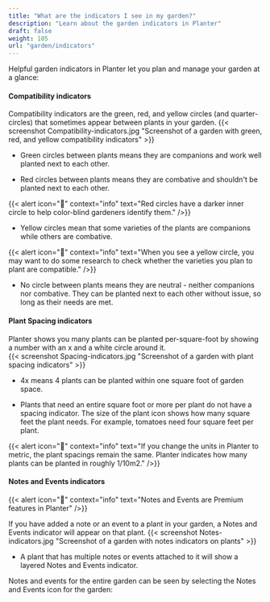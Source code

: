 ```yaml
---
title: "What are the indicators I see in my garden?"
description: "Learn about the garden indicators in Planter"
draft: false
weight: 105
url: "garden/indicators"
---
```

Helpful garden indicators in Planter let you plan and manage your garden at a glance:

#### Compatibility indicators
Compatibility indicators are the green, red, and yellow circles (and quarter-circles) that sometimes appear between plants in your garden.
{{< screenshot Compatibility-indicators.jpg "Screenshot of a garden with green, red, and yellow compatibility indicators" >}}

- Green circles between plants means they are companions and work well planted next to each other.

- Red circles between plants means they are combative and shouldn't be planted next to each other.

{{< alert icon="🌱" context="info" text="Red circles have a darker inner circle to help color-blind gardeners identify them." />}}

- Yellow circles mean that some varieties of the plants are companions while others are combative.

{{< alert icon="🥕" context="info" text="When you see a yellow circle, you may want to do some research to check whether the varieties you plan to plant are compatible." />}}

- No circle between plants means they are neutral - neither companions nor combative. They can be planted next to each other without issue, so long as their needs are met.

#### Plant Spacing indicators
Planter shows you many plants can be planted per-square-foot by showing a number with an x and a white circle around it.  
{{< screenshot Spacing-indicators.jpg "Screenshot of a garden with plant spacing indicators" >}}

- 4x means 4 plants can be planted within one square foot of garden space.

- Plants that need an entire square foot or more per plant do not have a spacing indicator. The size of the plant icon shows how many square feet the plant needs. For example, tomatoes need four square feet per plant.

{{< alert icon="🌿" context="info" text="If you change the units in Planter to metric, the plant spacings remain the same. Planter indicates how many plants can be planted in roughly 1/10m2." />}}

#### Notes and Events indicators
{{< alert icon="💸" context="info" text="Notes and Events are Premium features in Planter" />}}

If you have added a note or an event to a plant in your garden, a Notes and Events indicator will appear on that plant.
{{< screenshot Notes-indicators.jpg "Screenshot of a garden with notes indicators on plants" >}}

- A plant that has multiple notes or events attached to it will show a layered Notes and Events indicator.

Notes and events for the entire garden can be seen by selecting the Notes and Events icon for the garden:
